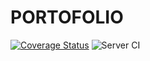 # PORTOFOLIO

[![Coverage Status](https://coveralls.io/repos/github/fabriceumuhire/PORTOFOLIO/badge.svg?branch=master)](https://coveralls.io/github/fabriceumuhire/PORTOFOLIO?branch=master)
![Server CI](https://github.com/fabriceumuhire/PORTOFOLIO/workflows/Server%20CI/badge.svg?branch=master)

